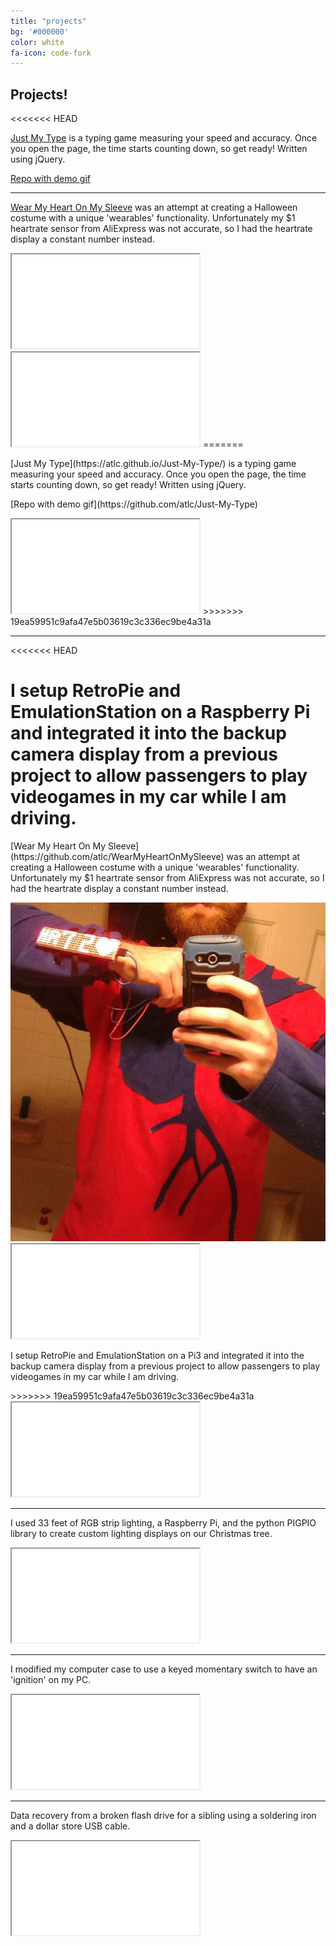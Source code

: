 ```yaml
---
title: "projects"
bg: '#000000'
color: white
fa-icon: code-fork
---
```


## Projects!

<div>
<<<<<<< HEAD

  [Just My Type](https://atlc.github.io/Just-My-Type/) is a typing game measuring your speed and accuracy. Once you open the page, the time starts counting down, so get ready! Written using jQuery.

  [Repo with demo gif](https://github.com/atlc/Just-My-Type)
</div>

---

<div>

  [Wear My Heart On My Sleeve](https://github.com/atlc/WearMyHeartOnMySleeve) was an attempt at creating a Halloween costume with a unique 'wearables' functionality. Unfortunately my $1 heartrate sensor from AliExpress was not accurate, so I had the heartrate display a constant number instead.
  <iframe src="img/HeartSleeve01.jpg" allowfullscreen></iframe>
  <iframe src="img/HeartSleeveVid01.mp4" allowfullscreen></iframe>
=======
  <p>[Just My Type](https://atlc.github.io/Just-My-Type/) is a typing game measuring your speed and accuracy. Once you open the page, the time starts counting down, so get ready! Written using jQuery.</p>
  <p>[Repo with demo gif](https://github.com/atlc/Just-My-Type)</p>
  <iframe src="img/car_retropie_silent.mp4" allowfullscreen></iframe>
>>>>>>> 19ea59951c9afa47e5b03619c3c336ec9be4a31a
</div>

---

<div>
<<<<<<< HEAD

  I setup RetroPie and EmulationStation on a Raspberry Pi and integrated it into the backup camera display from a previous project to allow passengers to play videogames in my car while I am driving.
=======
  <p>[Wear My Heart On My Sleeve](https://github.com/atlc/WearMyHeartOnMySleeve) was an attempt at creating a Halloween costume with a unique 'wearables' functionality. Unfortunately my $1 heartrate sensor from AliExpress was not accurate, so I had the heartrate display a constant number instead.</p>
  <img src="img/HeartSleeve01.jpg" />
  <iframe src="img/HeartSleeveVid01.mp4" allowfullscreen></iframe>
</div>


<div>
  <p> I setup RetroPie and EmulationStation on a Pi3 and integrated it into the backup camera display from a previous project to allow passengers to play videogames in my car while I am driving. </p>
>>>>>>> 19ea59951c9afa47e5b03619c3c336ec9be4a31a
  <iframe src="img/car_retropie_silent.mp4" allowfullscreen></iframe>
</div>

---

<div>

  I used 33 feet of RGB strip lighting, a Raspberry Pi, and the python PIGPIO library to create custom lighting displays on our Christmas tree.
  <iframe src="img/christmas_tree_pi_10_meters_silent.mp4" allowfullscreen></iframe>
</div>

---

<div>

  I modified my computer case to use a keyed momentary switch to have an 'ignition' on my PC.
  <iframe src="img/desktop_momentary_key_silent.mp4" allowfullscreen></iframe>
</div>

---

<div>

  Data recovery from a broken flash drive for a sibling using a soldering iron and a dollar store USB cable.
  <iframe src="img/soldered_flashdrive.jpg"></iframe>
</div>
